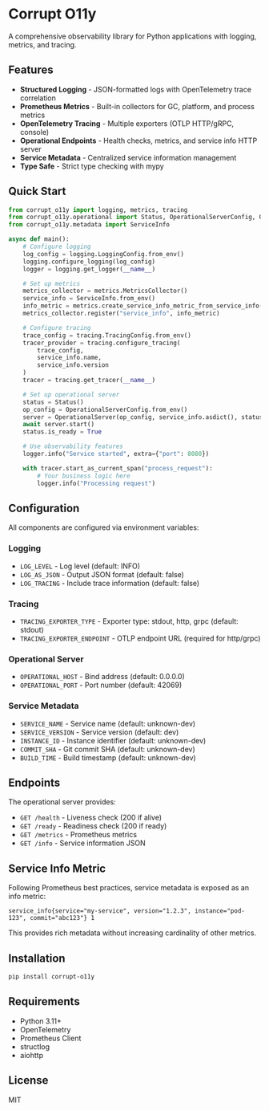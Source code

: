 # Corrupt O11y

A comprehensive observability library for Python applications with logging, metrics, and tracing.

## Features

- **Structured Logging** - JSON-formatted logs with OpenTelemetry trace correlation
- **Prometheus Metrics** - Built-in collectors for GC, platform, and process metrics
- **OpenTelemetry Tracing** - Multiple exporters (OTLP HTTP/gRPC, console)
- **Operational Endpoints** - Health checks, metrics, and service info HTTP server
- **Service Metadata** - Centralized service information management
- **Type Safe** - Strict type checking with mypy

## Quick Start

```python
from corrupt_o11y import logging, metrics, tracing
from corrupt_o11y.operational import Status, OperationalServerConfig, OperationalServer
from corrupt_o11y.metadata import ServiceInfo

async def main():
    # Configure logging
    log_config = logging.LoggingConfig.from_env()
    logging.configure_logging(log_config)
    logger = logging.get_logger(__name__)

    # Set up metrics
    metrics_collector = metrics.MetricsCollector()
    service_info = ServiceInfo.from_env()
    info_metric = metrics.create_service_info_metric_from_service_info(service_info)
    metrics_collector.register("service_info", info_metric)

    # Configure tracing
    trace_config = tracing.TracingConfig.from_env()
    tracer_provider = tracing.configure_tracing(
        trace_config, 
        service_info.name, 
        service_info.version
    )
    tracer = tracing.get_tracer(__name__)

    # Set up operational server
    status = Status()
    op_config = OperationalServerConfig.from_env()
    server = OperationalServer(op_config, service_info.asdict(), status, metrics_collector)
    await server.start()
    status.is_ready = True

    # Use observability features
    logger.info("Service started", extra={"port": 8080})

    with tracer.start_as_current_span("process_request"):
        # Your business logic here
        logger.info("Processing request")
```

## Configuration

All components are configured via environment variables:

### Logging
- `LOG_LEVEL` - Log level (default: INFO)
- `LOG_AS_JSON` - Output JSON format (default: false)
- `LOG_TRACING` - Include trace information (default: false)

### Tracing
- `TRACING_EXPORTER_TYPE` - Exporter type: stdout, http, grpc (default: stdout)
- `TRACING_EXPORTER_ENDPOINT` - OTLP endpoint URL (required for http/grpc)

### Operational Server
- `OPERATIONAL_HOST` - Bind address (default: 0.0.0.0)
- `OPERATIONAL_PORT` - Port number (default: 42069)

### Service Metadata
- `SERVICE_NAME` - Service name (default: unknown-dev)
- `SERVICE_VERSION` - Service version (default: dev)
- `INSTANCE_ID` - Instance identifier (default: unknown-dev)
- `COMMIT_SHA` - Git commit SHA (default: unknown-dev)
- `BUILD_TIME` - Build timestamp (default: unknown-dev)

## Endpoints

The operational server provides:

- `GET /health` - Liveness check (200 if alive)
- `GET /ready` - Readiness check (200 if ready)
- `GET /metrics` - Prometheus metrics
- `GET /info` - Service information JSON

## Service Info Metric

Following Prometheus best practices, service metadata is exposed as an info metric:

```prometheus
service_info{service="my-service", version="1.2.3", instance="pod-123", commit="abc123"} 1
```

This provides rich metadata without increasing cardinality of other metrics.

## Installation

```bash
pip install corrupt-o11y
```

## Requirements

- Python 3.11+
- OpenTelemetry
- Prometheus Client
- structlog
- aiohttp

## License

MIT
